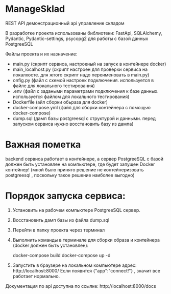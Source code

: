# ManageSklad
 REST API демонстрационный api управление складом

 В разработке проекта использованы библиотеки: FastApi, SQLAlchemy, Pydantic, Pydantic-settings, psycopg2 для работы с базой данных PostgreeSQL

 Файлы проекта и их назначение:
 - main.py (скрипт сервиса, настроеный на запуск в контейнере docker)
 - main_localhost.py (скрипт настроен для проверки сервиса на локалхосте. для жтого скрипт надо переименовать в main.py)
 - onfig.py (файл с схемой настроек подключения. используется в файле для локального тестирования)
 - .env (файл с задаными параметрами подключения к базе данных. используется файлом для локального тестирования)
 - Dockerfile (айл сборки обьраза для docker)
 - docker-compose.yml (файл для сборки контейнера с помощью docker-compose)
 - dump.sql (дамп базы postgreesql с структурой и данными. перед запуском сервиса нужно восстановить базу из дампа)

 # Важная пометка

 backend сервиса работает в контейнере, а сервер PostgreeSQL с базой должен быть установлен на компьютере, где будет запущен Docker контейнер! (мной было принято решение не контейнеризовать postgreesql , поскольку такое решение наиболее выгодно)

 # Порядок запуска сервиса:

 1. Установить на рабочем компьютере PostgreeSQL сервер.
 2. Восстановить дамп базы из файла dump.sql
 3. Перейти в папку проекта через терминал
 4. Выполнить команды в терминале для сборки образа и контейнера (docker должен быть установлен):

 	docker-compose build
 	docker-compose up -d

 5. Запустить в браузере на локальном компьютере адрес: http://localhost:8000/
 	Если появится {"app":"connect!"} , значит все работает нормально.

Документация по api доступна по ссылке: http://localhost:8000/docs
